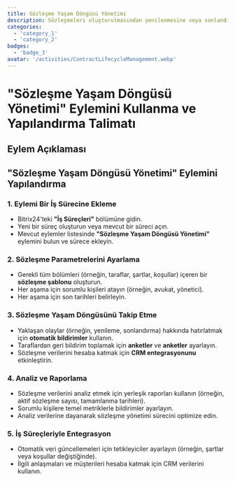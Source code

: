 ```yaml
---
title: Sözleşme Yaşam Döngüsü Yönetimi
description: Sözleşmeleri oluşturulmasından yenilenmesine veya sonlandırılmasına kadar takip edin.
categories: 
  - 'category_1'
  - 'category_2'
badges: 
  - 'badge_3'
avatar: '/activities/ContractLifecycleManagement.webp'
---
```


# "Sözleşme Yaşam Döngüsü Yönetimi" Eylemini Kullanma ve Yapılandırma Talimatı

## Eylem Açıklaması

## **"Sözleşme Yaşam Döngüsü Yönetimi" Eylemini Yapılandırma**

### 1. Eylemi Bir İş Sürecine Ekleme
- Bitrix24'teki **"İş Süreçleri"** bölümüne gidin.
- Yeni bir süreç oluşturun veya mevcut bir süreci açın.
- Mevcut eylemler listesinde **"Sözleşme Yaşam Döngüsü Yönetimi"** eylemini bulun ve sürece ekleyin.

### 2. Sözleşme Parametrelerini Ayarlama
- Gerekli tüm bölümleri (örneğin, taraflar, şartlar, koşullar) içeren bir **sözleşme şablonu** oluşturun.
- Her aşama için sorumlu kişileri atayın (örneğin, avukat, yönetici).
- Her aşama için son tarihleri belirleyin.

### 3. Sözleşme Yaşam Döngüsünü Takip Etme
- Yaklaşan olaylar (örneğin, yenileme, sonlandırma) hakkında hatırlatmak için **otomatik bildirimler** kullanın.
- Taraflardan geri bildirim toplamak için **anketler** ve **anketler** ayarlayın.
- Sözleşme verilerini hesaba katmak için **CRM entegrasyonunu** etkinleştirin.

### 4. Analiz ve Raporlama
- Sözleşme verilerini analiz etmek için yerleşik raporları kullanın (örneğin, aktif sözleşme sayısı, tamamlanma tarihleri).
- Sorumlu kişilere temel metriklerle bildirimler ayarlayın.
- Analiz verilerine dayanarak sözleşme yönetimi sürecini optimize edin.

### 5. İş Süreçleriyle Entegrasyon
- Otomatik veri güncellemeleri için tetikleyiciler ayarlayın (örneğin, şartlar veya koşullar değiştiğinde).
- İlgili anlaşmaları ve müşterileri hesaba katmak için CRM verilerini kullanın.